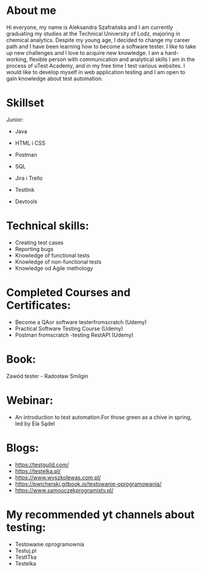 # About me
Hi everyone, my name is Aleksandra Szafrańska and I am currently graduating my studies at the Technical University of Lodz, majoring in chemical analytics. Despite my young age, I decided to change my career path and I have been learning how to become a software tester. I like to take up new challenges and I love to acquire new knowledge. I am a hard-working, flexible person with communication and analytical skills I am in the process of uTest Academy, and in my free time I test various websites. I would like to develop myself in web application testing and I am open to gain knowledge about test automation.

# Skillset
Junior:

- Java
- HTML i CSS 

- Postman 
- SQL 
- Jira i Trello
- Testlink
- Devtools

# Technical skills:
- Creating test cases
- Reporting bugs
- Knowledge of functional tests
- Knowledge of non-functional tests
- Knowledge od Agile methology

# Completed Courses and Certificates:
- Become a QAor software testerfromscratch (Udemy)
- Practical Software Testing Course (Udemy)
- Postman fromscratch -testing RestAPI (Udemy)

# Book:
Zawód tester - Radosław Smilgin

# Webinar:
- An introduction to test automation.For those green as a chive in spring, led by Ela Sądel

# Blogs: 
-  https://testguild.com/
-  https://testelka.pl/
-  https://www.wyszkolewas.com.pl/
-  https://pwicherski.gitbook.io/testowanie-oprogramowania/
-  https://www.samouczekprogramisty.pl/

# My recommended yt channels about testing: 
- Testowanie oprogramownia 
- Testuj.pl
- TestITka  
- Testelka
